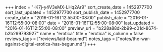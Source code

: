 +++
index = "-K7j-y4V3eMX-LHq2Ar9"
sort_create_date = 1452977700
sort_last_updated = 1452977700
sort_publish_date = 1452977700
create_date = "2016-01-16T12:55:00-08:00"
publish_date = "2016-01-16T12:55:00-08:00"
date = "2016-01-16T12:55:00-08:00"
last_updated = "2016-01-16T12:55:00-08:00"
preview_url = "b228a88d-2b99-c01d-8674-b2b299793927"
name = "erotica"
title = "erotica"
is_column = false
reviews_tags = ["reviews/laid-bear.md"]
notes_tags = ["notes/the-war-against-digital-erotica-has-begun.md"]
+++

